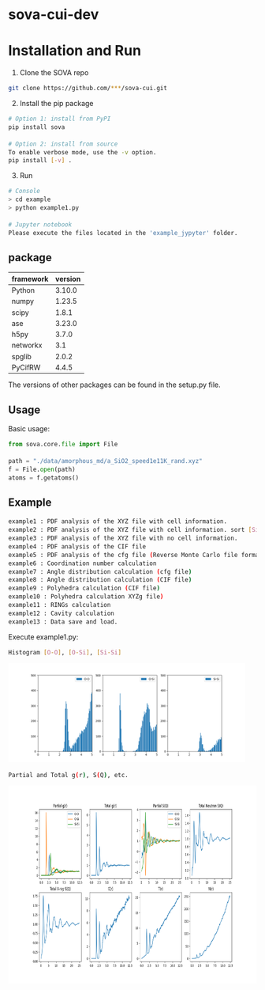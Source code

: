 # sova-cui-dev



# Installation and Run
1. Clone the SOVA repo

  ```sh
  git clone https://github.com/***/sova-cui.git
  ```

2. Install the pip package    
  ```sh
  # Option 1: install from PyPI
  pip install sova
  
  # Option 2: install from source
  To enable verbose mode, use the -v option.
  pip install [-v] .
  ```
3. Run
  ```sh
  # Console
  > cd example
  > python example1.py
  
  # Jupyter notebook
  Please execute the files located in the 'example_jypyter' folder.
  ```    

## package

<!-- framework & version -->

| framework  | version |
| --------------------- | ---------- |
| Python                | 3.10.0     |
| numpy                | 1.23.5      |
| scipy | 1.8.1    |
| ase                 | 3.23.0     |
| h5py              | 3.7.0    |
| networkx                 | 3.1     |
| spglib               | 2.0.2     |
| PyCifRW             | 4.4.5      |
  
The versions of other packages can be found in the setup.py file.

## Usage

Basic usage:

```python
from sova.core.file import File

path = "./data/amorphous_md/a_SiO2_speed1e11K_rand.xyz"
f = File.open(path)
atoms = f.getatoms()
```

## Example
```sh
example1 : PDF analysis of the XYZ file with cell information.
example2 : PDF analysis of the XYZ file with cell information. sort [Si,O]
example3 : PDF analysis of the XYZ file with no cell information.
example4 : PDF analysis of the CIF file
example5 : PDF analysis of the cfg file (Reverse Monte Carlo file format)
example6 : Coordination number calculation
example7 : Angle distribution calculation (cfg file)
example8 : Angle distribution calculation (CIF file)
example9 : Polyhedra calculation (CIF file)
example10 : Polyhedra calculation XYZg file)
example11 : RINGs calculation
example12 : Cavity calculation
example13 : Data save and load.
``` 

Execute example1.py:

```sh
Histogram [O-O], [O-Si], [Si-Si]
```
<img src="docs/Figure_1_1.png" height=200 />

``` sh
Partial and Total g(r), S(Q), etc.
```
<img src="docs/Figure_1_2.png" height=400 />
